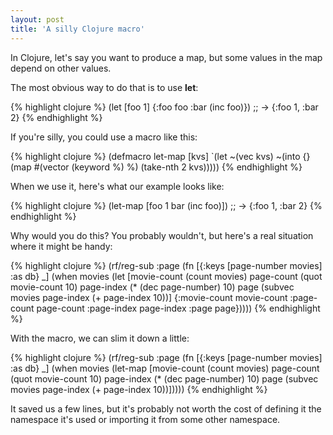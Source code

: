 ```yaml
---
layout: post
title: 'A silly Clojure macro'
---
```

In Clojure, let's say you want to produce a map, but some values in the map depend on other values.

The most obvious way to do that is to use **let**:

{% highlight clojure %}
(let [foo 1]
  {:foo foo
   :bar (inc foo)})
;; -> {:foo 1, :bar 2}
{% endhighlight %}

If you're silly, you could use a macro like this:

{% highlight clojure %}
(defmacro let-map
  [kvs]
  `(let ~(vec kvs)
     ~(into {} (map #(vector (keyword %) %) (take-nth 2 kvs)))))
{% endhighlight %}

When we use it, here's what our example looks like:

{% highlight clojure %}
(let-map [foo 1
          bar (inc foo)])
;; -> {:foo 1, :bar 2}
{% endhighlight %}

Why would you do this? You probably wouldn't, but here's a real situation where it might be handy:

{% highlight clojure %}
(rf/reg-sub
  :page
  (fn [{:keys [page-number movies] :as db} _]
    (when movies
      (let [movie-count (count movies)
            page-count (quot movie-count 10)
            page-index (* (dec page-number) 10)
            page (subvec movies page-index (+ page-index 10))]
        {:movie-count movie-count
         :page-count page-count
         :page-index page-index
         :page page}))))
{% endhighlight %}

With the macro, we can slim it down a little:

{% highlight clojure %}
(rf/reg-sub
  :page
  (fn [{:keys [page-number movies] :as db} _]
    (when movies
      (let-map [movie-count (count movies)
                page-count (quot movie-count 10)
                page-index (* (dec page-number) 10)
                page (subvec movies page-index (+ page-index 10))]))))
{% endhighlight %}

It saved us a few lines, but it's probably not worth the cost of defining it the namespace it's used or importing it from some other namespace.
